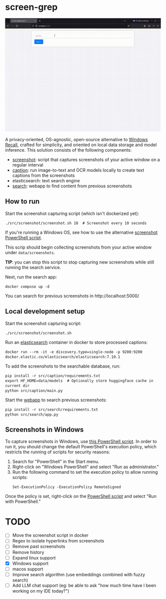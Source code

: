 # screen-grep

<p align="center">
  <img src="assets/app.gif" />
</p>

A privacy-oriented, OS-agnostic, open-source alternative
to [Windows Recall](https://support.microsoft.com/en-us/windows/retrace-your-steps-with-recall-aa03f8a0-a78b-4b3e-b0a1-2eb8ac48701c),
crafted for simplicity, and oriented on local data storage and model inference. This solution consists of the following
components:

* [screenshot](src/screenshot): script that captures screenshots of your active window on a regular interval
* [caption](src/caption): run image-to-text and OCR models locally to create text captions from the screenshots
* elasticsearch: text search engine
* [search](src/search): webapp to find content from previous screenshots

## How to run

Start the screenshot capturing script (which isn't dockerized yet):

```shell
./src/screenshot/screenshot.sh 10  # Screenshot every 10 seconds
```

If you're running a Windows OS, see how to use the alternative [screenshot PowerShell script](#screenshots-in-windows).

This scrip should begin collecting screenshots from your active window under `data/screenshots`.

**TIP**: you can stop this script to stop capturing new screenshots while still running the search service.

Next, run the search app:

```shell
docker compose up -d
```

You can search for previous screenshots in http://localhost:5000/

## Local development setup

Start the screenshot capturing script:

```shell
./src/screenshot/screenshot.sh
```

Run an [elasticsearch](https://www.elastic.co/elasticsearch) container in docker to store processed captions:

```shell
docker run --rm -it -e discovery.type=single-node -p 9200:9200 docker.elastic.co/elasticsearch/elasticsearch:7.10.1
```

To add the screenshots to the searchable database, run:

```shell
pip install -r src/caption/requirements.txt
export HF_HOME=data/models  # Optionally store huggingface cache in current dir
python src/caption/main.py
```

Start the [webapp](http://127.0.0.1:5000) to search previous screenshots:

```shell
pip install -r src/search/requirements.txt
python src/search/app.py
```

## Screenshots in Windows

To capture screenshots in Windows, use [this PowerShell script](src/screenshot/screenshot.ps1). In order to run it, you
should change the default PowerShell's execution policy, which restricts the running of scripts for security reasons:

1. Search for "PowerShell" in the Start menu.
2. Right-click on "Windows PowerShell" and select "Run as administrator."
3. Run the following command to set the execution policy to allow running scripts:
    ```shell
    Set-ExecutionPolicy -ExecutionPolicy RemoteSigned
    ```

Once the policy is set, right-click on the [PowerShell script](src/screenshot/screenshot.ps1) and select
"Run with PowerShell."

# TODO

- [ ] Move the screenshot script in docker
- [ ] Regex to isolate hyperlinks from screenshots
- [ ] Remove past screenshots
- [ ] Remove history
- [ ] Expand linux support
- [x] Windows support
- [ ] macos support
- [ ] Improve search algorithm (use embeddings combined with fuzzy search)
- [ ] Add LLM chat support (eg: be able to ask "how much time have I been working on my IDE today?")
